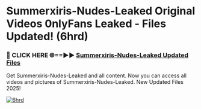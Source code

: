 # Summerxiris-Nudes-Leaked Original Videos 0nlyFans Leaked - Files Updated! (6hrd)

<h3>🔴 CLICK HERE 🌐==►► <a href="https://tinyurl.com/yrmya6cz" rel="nofollow">Summerxiris-Nudes-Leaked Updated Files</a></h3>

Get Summerxiris-Nudes-Leaked and all content. Now you can access all videos and pictures of Summerxiris-Nudes-Leaked. New Updated Files 2025!

[![6hrd](https://i.imgur.com/FMdXYCs.gif)](https://tinyurl.com/yrmya6cz)

